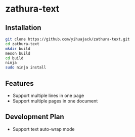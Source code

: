 # zathura-text

## Installation

```bash
git clone https://github.com/yihuajack/zathura-text.git
cd zathura-text
mkdir build
meson build
cd build
ninja
sudo ninja install
```

## Features

- Support multiple lines in one page
- Support multiple pages in one document

## Development Plan

- Support text auto-wrap mode
